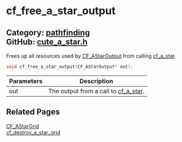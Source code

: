 # cf_free_a_star_output

Category: [pathfinding](https://github.com/RandyGaul/cute_framework/blob/master/docs/api_reference?id=pathfinding)  
GitHub: [cute_a_star.h](https://github.com/RandyGaul/cute_framework/blob/master/include/cute_a_star.h)  
---

Frees up all resources used by [CF_AStarOutput](https://github.com/RandyGaul/cute_framework/blob/master/docs/pathfinding/cf_astaroutput.md) from calling [cf_a_star](https://github.com/RandyGaul/cute_framework/blob/master/docs/pathfinding/cf_a_star.md).

```cpp
void cf_free_a_star_output(CF_AStarOutput* out);
```

Parameters | Description
--- | ---
out | The output from a call to [cf_a_star](https://github.com/RandyGaul/cute_framework/blob/master/docs/pathfinding/cf_a_star.md).

## Related Pages

[CF_AStarGrid](https://github.com/RandyGaul/cute_framework/blob/master/docs/pathfinding/cf_astargrid.md)  
[cf_destroy_a_star_grid](https://github.com/RandyGaul/cute_framework/blob/master/docs/pathfinding/cf_destroy_a_star_grid.md)  
